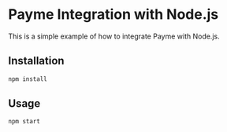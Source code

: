 # Payme Integration with Node.js
This is a simple example of how to integrate Payme with Node.js.


## Installation
```bash
npm install
```

## Usage
```bash
npm start
```


